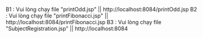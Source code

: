 B1 : Vui lòng chạy file "printOdd.jsp" || http://localhost:8084/printOdd.jsp
B2 : Vui lòng chạy file "printFibonacci.jsp" || http://localhost:8084/printFibonacci.jsp
B3 : Vui lòng chạy file "SubjectRegistration.jsp" || http://localhost:8084

